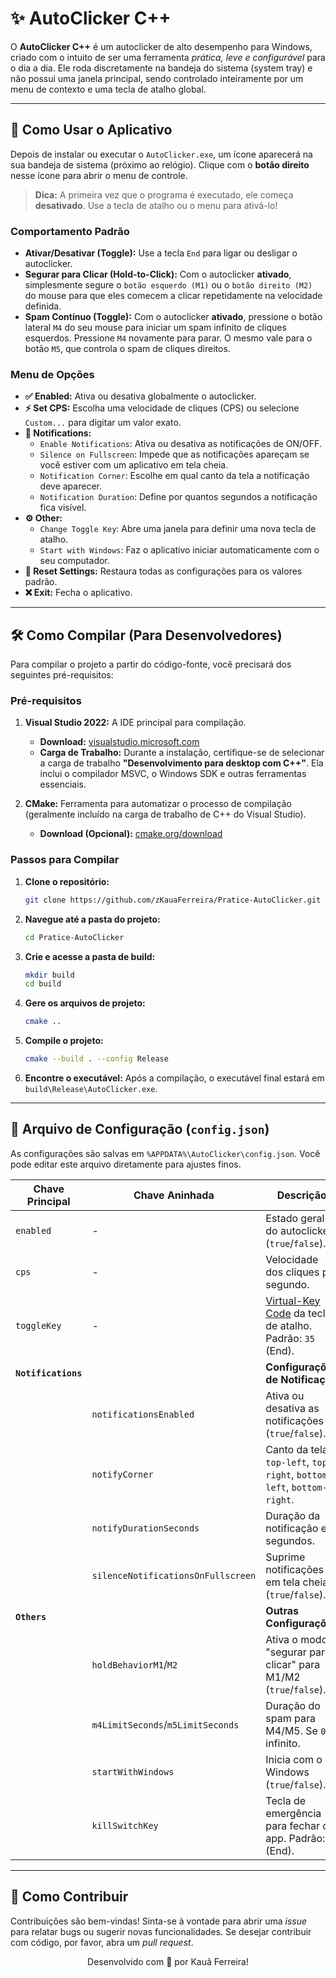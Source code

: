 # ✨ AutoClicker C++

O **AutoClicker C++** é um autoclicker de alto desempenho para Windows, criado com o intuito de ser uma ferramenta *prática, leve e configurável* para o dia a dia. Ele roda discretamente na bandeja do sistema (system tray) e não possui uma janela principal, sendo controlado inteiramente por um menu de contexto e uma tecla de atalho global.

---

## 🚀 Como Usar o Aplicativo

Depois de instalar ou executar o `AutoClicker.exe`, um ícone aparecerá na sua bandeja de sistema (próximo ao relógio). Clique com o **botão direito** nesse ícone para abrir o menu de controle.

> **Dica:** A primeira vez que o programa é executado, ele começa **desativado**. Use a tecla de atalho ou o menu para ativá-lo!

### Comportamento Padrão

- **Ativar/Desativar (Toggle):** Use a tecla `End` para ligar ou desligar o autoclicker.
- **Segurar para Clicar (Hold-to-Click):** Com o autoclicker **ativado**, simplesmente segure o `botão esquerdo (M1)` ou o `botão direito (M2)` do mouse para que eles comecem a clicar repetidamente na velocidade definida.
- **Spam Contínuo (Toggle):** Com o autoclicker **ativado**, pressione o botão lateral `M4` do seu mouse para iniciar um spam infinito de cliques esquerdos. Pressione `M4` novamente para parar. O mesmo vale para o botão `M5`, que controla o spam de cliques direitos.

### Menu de Opções

- **✅ Enabled:** Ativa ou desativa globalmente o autoclicker.
- **⚡ Set CPS:** Escolha uma velocidade de cliques (CPS) ou selecione `Custom...` para digitar um valor exato.
- **🔔 Notifications:**
  - `Enable Notifications`: Ativa ou desativa as notificações de ON/OFF.
  - `Silence on Fullscreen`: Impede que as notificações apareçam se você estiver com um aplicativo em tela cheia.
  - `Notification Corner`: Escolhe em qual canto da tela a notificação deve aparecer.
  - `Notification Duration`: Define por quantos segundos a notificação fica visível.
- **⚙️ Other:**
  - `Change Toggle Key`: Abre uma janela para definir uma nova tecla de atalho.
  - `Start with Windows`: Faz o aplicativo iniciar automaticamente com o seu computador.
- **🔄 Reset Settings:** Restaura todas as configurações para os valores padrão.
- **❌ Exit:** Fecha o aplicativo.

---

## 🛠️ Como Compilar (Para Desenvolvedores)

Para compilar o projeto a partir do código-fonte, você precisará dos seguintes pré-requisitos:

### Pré-requisitos

1.  **Visual Studio 2022:** A IDE principal para compilação.
    - **Download:** [visualstudio.microsoft.com](https://visualstudio.microsoft.com/downloads/)
    - **Carga de Trabalho:** Durante a instalação, certifique-se de selecionar a carga de trabalho **"Desenvolvimento para desktop com C++"**. Ela inclui o compilador MSVC, o Windows SDK e outras ferramentas essenciais.

2.  **CMake:** Ferramenta para automatizar o processo de compilação (geralmente incluído na carga de trabalho de C++ do Visual Studio).
    - **Download (Opcional):** [cmake.org/download](https://cmake.org/download/)

### Passos para Compilar

1.  **Clone o repositório:**
    ```sh
    git clone https://github.com/zKauaFerreira/Pratice-AutoClicker.git
    ```

2.  **Navegue até a pasta do projeto:**
    ```sh
    cd Pratice-AutoClicker
    ```

3.  **Crie e acesse a pasta de build:**
    ```sh
    mkdir build
    cd build
    ```

4.  **Gere os arquivos de projeto:**
    ```sh
    cmake ..
    ```

5.  **Compile o projeto:**
    ```sh
    cmake --build . --config Release
    ```

6.  **Encontre o executável:** Após a compilação, o executável final estará em `build\Release\AutoClicker.exe`.

---

## 📂 Arquivo de Configuração (`config.json`)

As configurações são salvas em `%APPDATA%\AutoClicker\config.json`. Você pode editar este arquivo diretamente para ajustes finos.

| Chave Principal   | Chave Aninhada                 | Descrição                                                                 |
| ----------------- | ------------------------------ | ------------------------------------------------------------------------- |
| `enabled`         | -                              | Estado geral do autoclicker (`true`/`false`).                             |
| `cps`             | -                              | Velocidade dos cliques por segundo.                                       |
| `toggleKey`       | -                              | [Virtual-Key Code](https://learn.microsoft.com/en-us/windows/win32/inputdev/virtual-key-codes) da tecla de atalho. Padrão: `35` (End). |
| **`Notifications`** |                                | **Configurações de Notificação**                                          |
|                   | `notificationsEnabled`         | Ativa ou desativa as notificações (`true`/`false`).                       |
|                   | `notifyCorner`                 | Canto da tela: `top-left`, `top-right`, `bottom-left`, `bottom-right`.    |
|                   | `notifyDurationSeconds`        | Duração da notificação em segundos.                                       |
|                   | `silenceNotificationsOnFullscreen` | Suprime notificações em tela cheia (`true`/`false`).                      |
| **`Others`**      |                                | **Outras Configurações**                                                  |
|                   | `holdBehaviorM1`/`M2`          | Ativa o modo "segurar para clicar" para M1/M2 (`true`/`false`).         |
|                   | `m4LimitSeconds`/`m5LimitSeconds` | Duração do spam para M4/M5. Se `0`, é infinito.                         |
|                   | `startWithWindows`             | Inicia com o Windows (`true`/`false`).                                    |
|                   | `killSwitchKey`                | Tecla de emergência para fechar o app. Padrão: `35` (End).                |

---

## 🤝 Como Contribuir

Contribuições são bem-vindas! Sinta-se à vontade para abrir uma *issue* para relatar bugs ou sugerir novas funcionalidades. Se desejar contribuir com código, por favor, abra um *pull request*.

<p align="center">
  Desenvolvido com 💙 por Kauã Ferreira!
</p>

